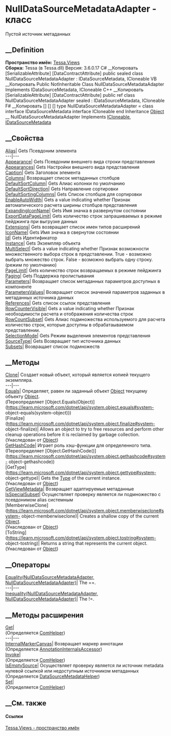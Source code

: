 # NullDataSourceMetadataAdapter - класс
Пустой источник метаданных
## __Definition
 **Пространство имён:** [Tessa.Views](N_Tessa_Views.htm)  
 **Сборка:** Tessa (в Tessa.dll) Версия: 3.6.0.17
C# __Копировать
    [SerializableAttribute]
    [DataContractAttribute]
    public sealed class NullDataSourceMetadataAdapter : IDataSourceMetadata, 
    	ICloneable
VB __Копировать
    <SerializableAttribute>
    <DataContractAttribute>
    Public NotInheritable Class NullDataSourceMetadataAdapter
    	Implements IDataSourceMetadata, ICloneable
C++ __Копировать
    [SerializableAttribute]
    [DataContractAttribute]
    public ref class NullDataSourceMetadataAdapter sealed : IDataSourceMetadata, 
    	ICloneable
F# __Копировать
     [<SealedAttribute>]
    [<SerializableAttribute>]
    [<DataContractAttribute>]
    type NullDataSourceMetadataAdapter = 
        class
            interface IDataSourceMetadata
            interface ICloneable
        end
Inheritance
    [Object](https://learn.microsoft.com/dotnet/api/system.object) __ NullDataSourceMetadataAdapter
Implements
    [ICloneable](https://learn.microsoft.com/dotnet/api/system.icloneable), [IDataSourceMetadata](T_Tessa_Views_IDataSourceMetadata.htm)
##  __Свойства
[Alias](P_Tessa_Views_NullDataSourceMetadataAdapter_Alias.htm)|  Gets
Псевдоним элемента  
---|---  
[Appearance](P_Tessa_Views_NullDataSourceMetadataAdapter_Appearance.htm)|
Gets Псевдоним внешнего вида строки представления  
[Appearances](P_Tessa_Views_NullDataSourceMetadataAdapter_Appearances.htm)|
Gets Настройки внешнего вида представления  
[Caption](P_Tessa_Views_NullDataSourceMetadataAdapter_Caption.htm)|  Gets
Заголовок элемента  
[Columns](P_Tessa_Views_NullDataSourceMetadataAdapter_Columns.htm)|
Возвращает список метаданных столбцов  
[DefaultSortColumn](P_Tessa_Views_NullDataSourceMetadataAdapter_DefaultSortColumn.htm)|
Gets Алиас колонки по умолчанию  
[DefaultSortDirection](P_Tessa_Views_NullDataSourceMetadataAdapter_DefaultSortDirection.htm)|
Gets Направление сортировки  
[DefaultSortingColumns](P_Tessa_Views_NullDataSourceMetadataAdapter_DefaultSortingColumns.htm)|
Gets Список столбцов для сортировки  
[EnableAutoWidth](P_Tessa_Views_NullDataSourceMetadataAdapter_EnableAutoWidth.htm)|
Gets a value indicating whether Признак автоматического расчета ширины
столбцов представления  
[ExpandingIconName](P_Tessa_Views_NullDataSourceMetadataAdapter_ExpandingIconName.htm)|
Gets Имя значка в развернутом состоянии  
[ExportDataPageLimit](P_Tessa_Views_NullDataSourceMetadataAdapter_ExportDataPageLimit.htm)|
Gets количество строк запрашиваемых в режиме пейджинга при выгрузке данных  
[Extensions](P_Tessa_Views_NullDataSourceMetadataAdapter_Extensions.htm)|
Gets возвращает список имен типов расширений  
[IconName](P_Tessa_Views_NullDataSourceMetadataAdapter_IconName.htm)|  Gets
Имя значка в свернутом состоянии  
[Id](P_Tessa_Views_NullDataSourceMetadataAdapter_Id.htm)|  Gets Идентификатор  
[Instance](P_Tessa_Views_NullDataSourceMetadataAdapter_Instance.htm)|  Gets
Экземпляр объекта  
[MultiSelect](P_Tessa_Views_NullDataSourceMetadataAdapter_MultiSelect.htm)|
Gets a value indicating whether Признак возможности множественного выбора
строк в представлении. True - возможно выбрать множество строк. False -
возможно выбрать одну строку.(режим по умолчанию)  
[PageLimit](P_Tessa_Views_NullDataSourceMetadataAdapter_PageLimit.htm)|  Gets
количество строк возвращаемых в режиме пейджинга  
[Paging](P_Tessa_Views_NullDataSourceMetadataAdapter_Paging.htm)|  Gets
Поддержка пролистывания  
[Parameters](P_Tessa_Views_NullDataSourceMetadataAdapter_Parameters.htm)|
Возвращает список метаданных параметров доступных в компоненте  
[ParametersValues](P_Tessa_Views_NullDataSourceMetadataAdapter_ParametersValues.htm)|
Возвращает список значений параметров заданных в метаданных источника данных  
[References](P_Tessa_Views_NullDataSourceMetadataAdapter_References.htm)|
Gets список ссылок представления  
[RowCounterVisible](P_Tessa_Views_NullDataSourceMetadataAdapter_RowCounterVisible.htm)|
Gets a value indicating whether Признак необходимости расчета и отображения
количества строк  
[RowCountSubset](P_Tessa_Views_NullDataSourceMetadataAdapter_RowCountSubset.htm)|
Gets Алиас подмножества используемого для расчета количество строк, которые
доступны в обрабатаываемом представлении.  
[SelectionMode](P_Tessa_Views_NullDataSourceMetadataAdapter_SelectionMode.htm)|
Gets Режим выделения элементов представления  
[SourceType](P_Tessa_Views_NullDataSourceMetadataAdapter_SourceType.htm)|
Gets Возвращает тип источника данных  
[Subsets](P_Tessa_Views_NullDataSourceMetadataAdapter_Subsets.htm)|
Возвращает список подмножеств  
## __Методы
[Clone](M_Tessa_Views_NullDataSourceMetadataAdapter_Clone.htm)|  Создает новый
объект, который является копией текущего экземпляра.  
---|---  
[Equals](M_Tessa_Views_NullDataSourceMetadataAdapter_Equals.htm)|  Определяет,
равен ли заданный объект
[Object](https://learn.microsoft.com/dotnet/api/system.object) текущему
объекту [Object](https://learn.microsoft.com/dotnet/api/system.object).  
(Переопределяет
[Object.Equals(Object)](https://learn.microsoft.com/dotnet/api/system.object.equals#system-
object-equals\(system-object\)))  
[Finalize](https://learn.microsoft.com/dotnet/api/system.object.finalize#system-
object-finalize)| Allows an object to try to free resources and perform other
cleanup operations before it is reclaimed by garbage collection.  
(Унаследован от
[Object](https://learn.microsoft.com/dotnet/api/system.object))  
[GetHashCode](M_Tessa_Views_NullDataSourceMetadataAdapter_GetHashCode.htm)|
Играет роль хэш-функции для определенного типа.  
(Переопределяет
[Object.GetHashCode()](https://learn.microsoft.com/dotnet/api/system.object.gethashcode#system-
object-gethashcode))  
[GetType](https://learn.microsoft.com/dotnet/api/system.object.gettype#system-
object-gettype)| Gets the
[Type](https://learn.microsoft.com/dotnet/api/system.type) of the current
instance.  
(Унаследован от
[Object](https://learn.microsoft.com/dotnet/api/system.object))  
[GetViewMetadata](M_Tessa_Views_NullDataSourceMetadataAdapter_GetViewMetadata.htm)|
Возвращает адаптируемые метаданные  
[IsSpecialSubset](M_Tessa_Views_NullDataSourceMetadataAdapter_IsSpecialSubset.htm)|
Осуществляет проверку является ли подмножество с псевдонимом alias системным  
[MemberwiseClone](https://learn.microsoft.com/dotnet/api/system.object.memberwiseclone#system-
object-memberwiseclone)| Creates a shallow copy of the current
[Object](https://learn.microsoft.com/dotnet/api/system.object).  
(Унаследован от
[Object](https://learn.microsoft.com/dotnet/api/system.object))  
[ToString](https://learn.microsoft.com/dotnet/api/system.object.tostring#system-
object-tostring)| Returns a string that represents the current object.  
(Унаследован от
[Object](https://learn.microsoft.com/dotnet/api/system.object))  
##  __Операторы
[Equality(NullDataSourceMetadataAdapter,
NullDataSourceMetadataAdapter)](M_Tessa_Views_NullDataSourceMetadataAdapter_op_Equality.htm)|
The ==.  
---|---  
[Inequality(NullDataSourceMetadataAdapter,
NullDataSourceMetadataAdapter)](M_Tessa_Views_NullDataSourceMetadataAdapter_op_Inequality.htm)|
The !=.  
## __Методы расширения
[Get](M_Tessa_Extensions_Default_Client_EDS_ComHelper_Get.htm)|  
(Определяется
[ComHelper](T_Tessa_Extensions_Default_Client_EDS_ComHelper.htm))  
---|---  
[InternalMarkerCanvas](M_Tessa_UI_Views_Charting_Annotations_AnnotationInternalsAccessor_InternalMarkerCanvas.htm)|
Возвращает маркер аннотации  
(Определяется
[AnnotationInternalsAccessor](T_Tessa_UI_Views_Charting_Annotations_AnnotationInternalsAccessor.htm))  
[Invoke](M_Tessa_Extensions_Default_Client_EDS_ComHelper_Invoke.htm)|  
(Определяется
[ComHelper](T_Tessa_Extensions_Default_Client_EDS_ComHelper.htm))  
[IsEmptySource](M_Tessa_Views_Workplaces_DataSourceMetadataHelper_IsEmptySource.htm)|
Осуществляет проверку является ли источник metadata нулевой ссылкой или
недоступным источником метаданных  
(Определяется
[DataSourceMetadataHelper](T_Tessa_Views_Workplaces_DataSourceMetadataHelper.htm))  
[Set](M_Tessa_Extensions_Default_Client_EDS_ComHelper_Set.htm)|  
(Определяется
[ComHelper](T_Tessa_Extensions_Default_Client_EDS_ComHelper.htm))  
##  __См. также
#### Ссылки
[Tessa.Views - пространство имён](N_Tessa_Views.htm)
